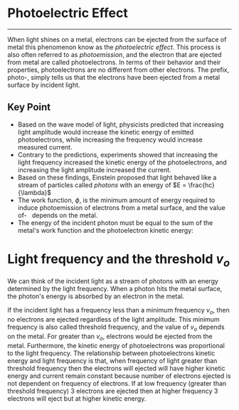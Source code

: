# Photoelectric Effect
---
When light shines on a metal, electrons can be ejected from the surface of metal this phenomenon know as the *photoelectric effect*. This process is also often referred to as *photoemission*, and the electron that are ejected from metal are called photoelectrons. In terms of their behavior and their properties, photoelectrons are no different from other electrons. The prefix, photo-, simply tells us that the electrons have been ejected from a metal surface by incident light.
## Key Point
- Based on the wave model of light, physicists predicted that increasing light amplitude would increase the kinetic energy of emitted photoelectrons, while increasing the frequency would increase measured current.
- Contrary to the predictions, experiments showed that increasing the light frequency increased the kinetic energy of the photoelectrons, and increasing the light amplitude increased the current.
- Based on these findings, Einstein proposed that light behaved like a stream of particles called _photons_ with an energy of $E = \frac{hc}{\lambda}$
- The work function, $\phi$, is the minimum amount of energy required to induce photoemission of electrons from a metal surface, and the value of- ‍  depends on the metal.
- The energy of the incident photon must be equal to the sum of the metal's work function and the photoelectron kinetic energy:
‍
# Light frequency and the threshold $v_{o}$
We can think of the incident light as a stream of photons with an energy determined by the light frequency. When a photon hits the metal surface, the photon's energy is absorbed by an electron in the metal.

If the incident light has a frequency less than a minimum frequency $v_{o}$, then no electrons are ejected regardless of the light amplitude. This minimum frequency is also called threshold frequency, and the value of $v_{o}$ depends on the metal. For greater than $v_{o}$, electrons would be ejected from the metal. Furthermore, the kinetic energy of photoelectrons was proportional to the light frequency. The relationship between photoelectrons kinetic energy and light frequency is that, when frequency of light greater than threshold frequency then the electrons will ejected will have higher kinetic energy and current remain constant because number of electrons ejected is not dependent on frequency of electrons. If at low frequency (greater than threshold frequency) 3 electrons are ejected then at higher frequency 3 electrons will eject but at higher kinetic energy.